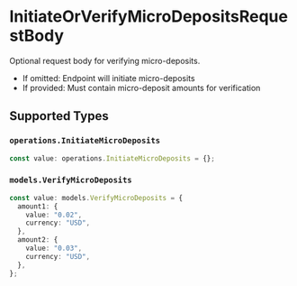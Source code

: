 # InitiateOrVerifyMicroDepositsRequestBody

Optional request body for verifying micro-deposits.
- If omitted: Endpoint will initiate micro-deposits
- If provided: Must contain micro-deposit amounts for verification



## Supported Types

### `operations.InitiateMicroDeposits`

```typescript
const value: operations.InitiateMicroDeposits = {};
```

### `models.VerifyMicroDeposits`

```typescript
const value: models.VerifyMicroDeposits = {
  amount1: {
    value: "0.02",
    currency: "USD",
  },
  amount2: {
    value: "0.03",
    currency: "USD",
  },
};
```

